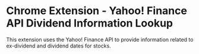 # Chrome Extension - Yahoo! Finance API Dividend Information Lookup
This extension uses the Yahoo! Finance API to provide information related to ex-dividend and dividend dates for stocks.
